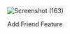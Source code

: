 ![Screenshot (163)](https://github.com/rutujaupase13/JavaScript-Projects/assets/125637120/99e75676-4d88-4bb9-958b-9fb83a447a5a)

Add Friend Feature




